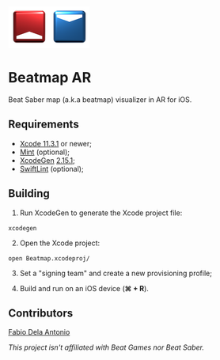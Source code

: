 ![Blocks](Images/blocks.png)

# Beatmap AR

Beat Saber map (a.k.a beatmap) visualizer in AR for iOS.

## Requirements

- [Xcode 11.3.1](https://developer.apple.com/xcode/) or newer;
- [Mint](https://github.com/yonaskolb/Mint) (optional);
- [XcodeGen](https://github.com/yonaskolb/XcodeGen) [2.15.1](https://github.com/yonaskolb/XcodeGen/releases/tag/2.15.1);
- [SwiftLint](https://github.com/realm/SwiftLint) (optional); 

## Building

1. Run XcodeGen to generate the Xcode project file:

```shell
xcodegen
```

2. Open the Xcode project:

```shell
open Beatmap.xcodeproj/
```

3. Set a "signing team" and create a new provisioning profile;

4. Build and run on an iOS device (**⌘ + R**).

## Contributors

[Fabio Dela Antonio](http://github.com/fabio914)

*This project isn't affiliated with Beat Games nor Beat Saber.*
